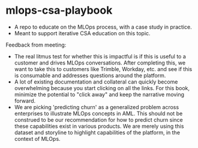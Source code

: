 # mlops-csa-playbook
- A repo to educate on the MLOps process, with a case study in practice.
- Meant to support iterative CSA education on this topic.

Feedback from meeting:
- The real litmus test for whether this is impactful is if this is useful to a customer and drives MLOps conversations. After completing this, we want to take this to customers like Trimble, Workday, etc. and see if this is consumable and addresses questions around the platform.
- A lot of existing documentation and collateral can quickly become overwhelming because you start clicking on all the links. For this book, minimize the potential to "click away" and keep the narrative moving forward.
- We are picking 'predicting churn' as a generalized problem across enterprises to illustrate MLOps concepts in AML. This should not be construed to be our recommendation for how to predict churn since these capabilities exist in various products. We are merely using this dataset and storyline to highlight capabilities of the platform, in the context of MLOps.
